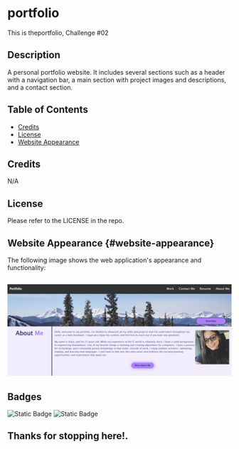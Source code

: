 # portfolio
This is theportfolio, Challenge #02 

## Description

A personal portfolio website. It includes several sections such as a header with a navigation bar, a main section with project images and descriptions, and a contact section.
## Table of Contents

- [Credits](#credits)
- [License](#license)
- [Website Appearance](#website-appearance)

## Credits

N/A

## License

Please refer to the LICENSE in the repo.

## Website Appearance {#website-appearance}

The following image shows the web application's appearance and functionality:

![The personal portfolio webpage includes a header with a navigation bar, a main section with project images and descriptions, and a contact section.](/assets/img/appearance.png)
---

## Badges

![Static Badge](https://img.shields.io/badge/HTML-50%25-orange)
![Static Badge](https://img.shields.io/badge/CSS-50%25-blue)

## Thanks for stopping here!.
